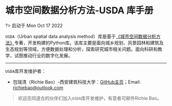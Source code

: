 # 城市空间数据分析方法-USDA 库手册

?> 启动于 Mon Oct 17 2022

`USDA`（Urban spatial data analysis method）库是基于[《城市空间数据分析方法》](https://richiebao.github.io/USDA_CH_final/#/)专著，开发构建的Python库。该库主要是面向城乡规划、风景园林和建筑及生态规划等领域，方便数据处理和分析，探索研究城市相关问题。面向科研和教学，试图推动行业的数字化发展。

---

`USDA`库开发维护者：

* 包瑞清（Richie Bao）-西安建筑科技大学：[GitHub主页](https://github.com/richieBao)；Email: richiebao@outlook.com

> 欢迎志同道合的伙伴们加入`USDA`库开发维护，有意者可邮件Richie Bao。



